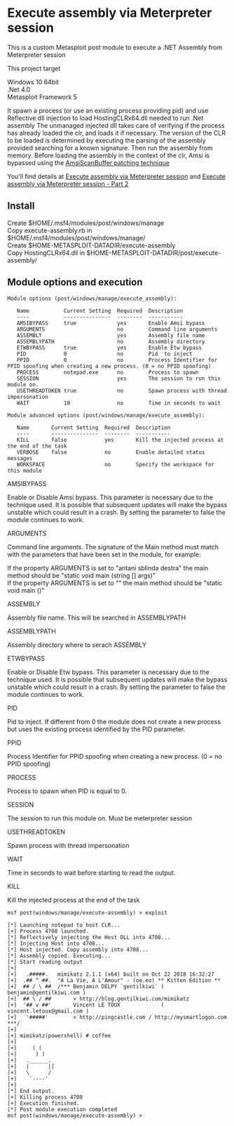 # Execute assembly via Meterpreter session

This is a custom Metasploit post module to execute a .NET Assembly from Meterpreter session

This project target

Windows 10 64bit<br />
.Net 4.0<br />
Metasploit Framework 5<br />

It spawn a process (or use an existing process providing pid) and use Reflective dll injection to load HostingCLRx64.dll needed to run .Net assembly
The unmanaged injected dll takes care of verifying if the process has already loaded the clr, and loads it if necessary. The version of the CLR to be loaded is determined by executing the parsing of the assembly provided searching for a known signature. Then run the assembly from memory.
Before loading the assembly in the context of the clr, Amsi is bypassed using the [AmsiScanBuffer patching technique](https://rastamouse.me/2018/10/amsiscanbuffer-bypass-part-1/)

You'll find details at [Execute assembly via Meterpreter session](https://b4rtik.github.io/posts/execute-assembly-via-meterpreter-session/) and [Execute assembly via Meterpreter session - Part 2](https://b4rtik.github.io/posts/execute-assembly-via-meterpreter-session-part-2/)

## Install

Create $HOME/.msf4/modules/post/windows/manage<br />
Copy execute-assembly.rb in $HOME/.msf4/modules/post/windows/manage/<br />
Create $HOME-METASPLOIT-DATADIR/execute-assembly<br />
Copy HostingCLRx64.dll in $HOME-METASPLOIT-DATADIR/post/execute-assembly/<br /> 

## Module options and execution

```
Module options (post/windows/manage/execute_assembly):

   Name           Current Setting  Required  Description
   ----           ---------------  --------  -----------
   AMSIBYPASS     true             yes       Enable Amsi bypass
   ARGUMENTS                       no        Command line arguments
   ASSEMBLY                        yes       Assembly file name
   ASSEMBLYPATH                    no        Assembly directory
   ETWBYPASS      true             yes       Enable Etw bypass
   PID            0                no        Pid  to inject
   PPID           0                no        Process Identifier for PPID spoofing when creating a new process. (0 = no PPID spoofing)
   PROCESS        notepad.exe      no        Process to spawn
   SESSION                         yes       The session to run this module on.
   USETHREADTOKEN true             no        Spawn process with thread impersonation
   WAIT           10               no        Time in seconds to wait

Module advanced options (post/windows/manage/execute_assembly):                            

   Name       Current Setting  Required  Description
   ----       ---------------  --------  -----------
   KILL       false            yes       Kill the injected process at the end of the task
   VERBOSE    false            no        Enable detailed status messages
   WORKSPACE                   no        Specify the workspace for this module

```

AMSIBYPASS

Enable or Disable Amsi bypass. This parameter is necessary due to the technique used. It is possible that subsequent updates will make the bypass unstable which could result in a crash. By setting the parameter to false the module continues to work.

ARGUMENTS

Command line arguments. The signature of the Main method must match with the parameters that have been set in the module, for example:

If the property ARGUMENTS is set to "antani sblinda destra" the main method should be "static void main (string [] args)"<br />
If the property ARGUMENTS is set to "" the main method should be "static void main ()"

ASSEMBLY 

Assembly file name. This will be searched in ASSEMBLYPATH

ASSEMBLYPATH

Assembly directory where to serach ASSEMBLY

ETWBYPASS

Enable or Disable Etw bypass. This parameter is necessary due to the technique used. It is possible that subsequent updates will make the bypass unstable which could result in a crash. By setting the parameter to false the module continues to work.

PID

Pid to inject. If different from 0 the module does not create a new process but uses the existing process identified by the PID parameter.

PPID

Process Identifier for PPID spoofing when creating a new process. (0 = no PPID spoofing)

PROCESS

Process to spawn when PID is equal to 0.

SESSION

The session to run this module on. Must be meterpreter session

USETHREADTOKEN

Spawn process with thread impersonation

WAIT

Time in seconds to wait before starting to read the output.

KILL

Kill the injected process at the end of the task

```
msf post(windows/manage/execute-assembly) > exploit 

[*] Launching notepad to host CLR...
[+] Process 4708 launched.
[*] Reflectively injecting the Host DLL into 4708...
[*] Injecting Host into 4708...
[*] Host injected. Copy assembly into 4708...
[*] Assembly copied. Executing...
[*] Start reading output
[+] 
[+]   .#####.   mimikatz 2.1.1 (x64) built on Oct 22 2018 16:32:27
[+]  .## ^ ##.  "A La Vie, A L'Amour" - (oe.eo) ** Kitten Edition **
[+]  ## / \ ##  /*** Benjamin DELPY `gentilkiwi` ( benjamin@gentilkiwi.com )
[+]  ## \ / ##       > http://blog.gentilkiwi.com/mimikatz
[+]  '## v ##'       Vincent LE TOUX             ( vincent.letoux@gmail.com )
[+]   '#####'        > http://pingcastle.com / http://mysmartlogon.com   ***/
[+] 
[+] mimikatz(powershell) # coffee
[+] 
[+]     ( (
[+]      ) )
[+]   .______.
[+]   |      |]
[+]   \      /
[+]    `----'
[+] 
[*] End output.
[+] Killing process 4708
[+] Execution finished.
[*] Post module execution completed
msf post(windows/manage/execute-assembly) >
```
